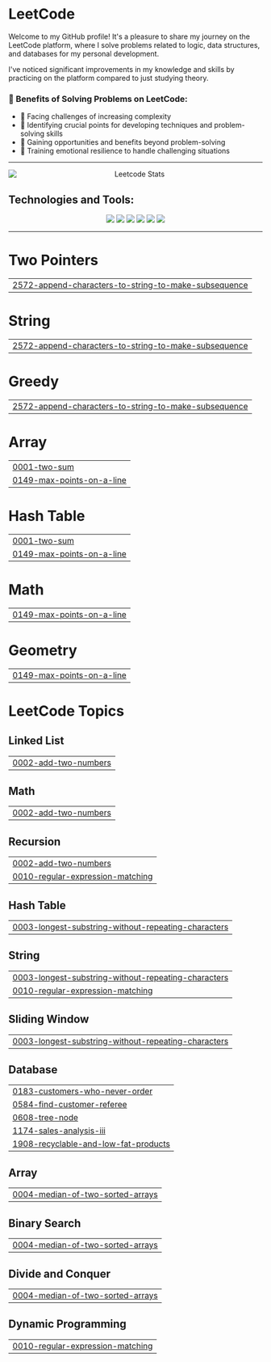 # LeetCode
Welcome to my GitHub profile! It's a pleasure to share my journey on the LeetCode platform, where I solve problems related to logic, data structures, and databases for my personal development. 

I've noticed significant improvements in my knowledge and skills by practicing on the platform compared to just studying theory.

### 🚀 Benefits of Solving Problems on LeetCode:
- 🌟 Facing challenges of increasing complexity
- 🧠 Identifying crucial points for developing techniques and problem-solving skills
- 💼 Gaining opportunities and benefits beyond problem-solving
- 💪 Training emotional resilience to handle challenging situations

---

<p align="center">
  <img src="https://leetcard.jacoblin.cool/Felipecardosovargas?theme=dark&font=Arvo&ext=activity" alt="Leetcode Stats" style="display: block; margin: 0 auto;">
</p>


## Technologies and Tools:

<p align="center">
  <img src="https://img.shields.io/badge/Python-3776AB?style=for-the-badge&logo=python&logoColor=white" />
  <img src="https://img.shields.io/badge/Java-007396?style=for-the-badge&logo=java&logoColor=white" />
  <img src="https://img.shields.io/badge/Django-092E20?style=for-the-badge&logo=django&logoColor=white" />
  <img src="https://img.shields.io/badge/Flask-000000?style=for-the-badge&logo=flask&logoColor=white" />
  <img src="https://img.shields.io/badge/MySQL-4479A1?style=for-the-badge&logo=mysql&logoColor=white" />
  <img src="https://img.shields.io/badge/Spring-6DB33F?style=for-the-badge&logo=spring&logoColor=white" />
</p>

---

# Two Pointers
|  |
| ------- |
| [2572-append-characters-to-string-to-make-subsequence](https://github.com/Felipecardosovargas/LeetCode/tree/master/2572-append-characters-to-string-to-make-subsequence) |
# String
|  |
| ------- |
| [2572-append-characters-to-string-to-make-subsequence](https://github.com/Felipecardosovargas/LeetCode/tree/master/2572-append-characters-to-string-to-make-subsequence) |
# Greedy
|  |
| ------- |
| [2572-append-characters-to-string-to-make-subsequence](https://github.com/Felipecardosovargas/LeetCode/tree/master/2572-append-characters-to-string-to-make-subsequence) |
# Array
|  |
| ------- |
| [0001-two-sum](https://github.com/Felipecardosovargas/LeetCode/tree/master/0001-two-sum) |
| [0149-max-points-on-a-line](https://github.com/Felipecardosovargas/LeetCode/tree/master/0149-max-points-on-a-line) |
# Hash Table
|  |
| ------- |
| [0001-two-sum](https://github.com/Felipecardosovargas/LeetCode/tree/master/0001-two-sum) |
| [0149-max-points-on-a-line](https://github.com/Felipecardosovargas/LeetCode/tree/master/0149-max-points-on-a-line) |
# Math
|  |
| ------- |
| [0149-max-points-on-a-line](https://github.com/Felipecardosovargas/LeetCode/tree/master/0149-max-points-on-a-line) |
# Geometry
|  |
| ------- |
| [0149-max-points-on-a-line](https://github.com/Felipecardosovargas/LeetCode/tree/master/0149-max-points-on-a-line) |

<!---LeetCode Topics Start-->
# LeetCode Topics
## Linked List
|  |
| ------- |
| [0002-add-two-numbers](https://github.com/Felipecardosovargas/LeetCode/tree/master/0002-add-two-numbers) |
## Math
|  |
| ------- |
| [0002-add-two-numbers](https://github.com/Felipecardosovargas/LeetCode/tree/master/0002-add-two-numbers) |
## Recursion
|  |
| ------- |
| [0002-add-two-numbers](https://github.com/Felipecardosovargas/LeetCode/tree/master/0002-add-two-numbers) |
| [0010-regular-expression-matching](https://github.com/Felipecardosovargas/LeetCode/tree/master/0010-regular-expression-matching) |
## Hash Table
|  |
| ------- |
| [0003-longest-substring-without-repeating-characters](https://github.com/Felipecardosovargas/LeetCode/tree/master/0003-longest-substring-without-repeating-characters) |
## String
|  |
| ------- |
| [0003-longest-substring-without-repeating-characters](https://github.com/Felipecardosovargas/LeetCode/tree/master/0003-longest-substring-without-repeating-characters) |
| [0010-regular-expression-matching](https://github.com/Felipecardosovargas/LeetCode/tree/master/0010-regular-expression-matching) |
## Sliding Window
|  |
| ------- |
| [0003-longest-substring-without-repeating-characters](https://github.com/Felipecardosovargas/LeetCode/tree/master/0003-longest-substring-without-repeating-characters) |
## Database
|  |
| ------- |
| [0183-customers-who-never-order](https://github.com/Felipecardosovargas/LeetCode/tree/master/0183-customers-who-never-order) |
| [0584-find-customer-referee](https://github.com/Felipecardosovargas/LeetCode/tree/master/0584-find-customer-referee) |
| [0608-tree-node](https://github.com/Felipecardosovargas/LeetCode/tree/master/0608-tree-node) |
| [1174-sales-analysis-iii](https://github.com/Felipecardosovargas/LeetCode/tree/master/1174-sales-analysis-iii) |
| [1908-recyclable-and-low-fat-products](https://github.com/Felipecardosovargas/LeetCode/tree/master/1908-recyclable-and-low-fat-products) |
## Array
|  |
| ------- |
| [0004-median-of-two-sorted-arrays](https://github.com/Felipecardosovargas/LeetCode/tree/master/0004-median-of-two-sorted-arrays) |
## Binary Search
|  |
| ------- |
| [0004-median-of-two-sorted-arrays](https://github.com/Felipecardosovargas/LeetCode/tree/master/0004-median-of-two-sorted-arrays) |
## Divide and Conquer
|  |
| ------- |
| [0004-median-of-two-sorted-arrays](https://github.com/Felipecardosovargas/LeetCode/tree/master/0004-median-of-two-sorted-arrays) |
## Dynamic Programming
|  |
| ------- |
| [0010-regular-expression-matching](https://github.com/Felipecardosovargas/LeetCode/tree/master/0010-regular-expression-matching) |
<!---LeetCode Topics End-->
